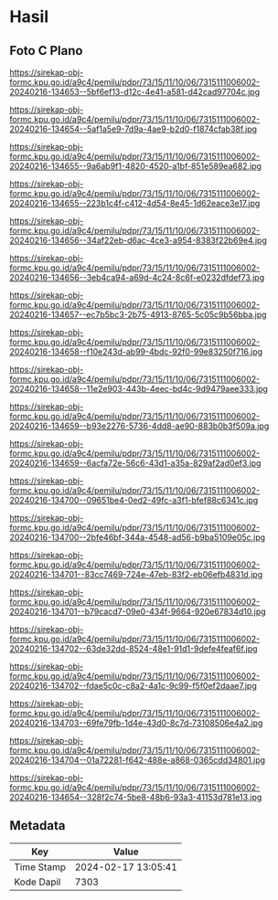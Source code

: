 # Hasil

## Foto C Plano

https://sirekap-obj-formc.kpu.go.id/a9c4/pemilu/pdpr/73/15/11/10/06/7315111006002-20240216-134653--5bf6ef13-d12c-4e41-a581-d42cad97704c.jpg

https://sirekap-obj-formc.kpu.go.id/a9c4/pemilu/pdpr/73/15/11/10/06/7315111006002-20240216-134654--5af1a5e9-7d9a-4ae9-b2d0-f1874cfab38f.jpg

https://sirekap-obj-formc.kpu.go.id/a9c4/pemilu/pdpr/73/15/11/10/06/7315111006002-20240216-134655--9a6ab9f1-4820-4520-a1bf-851e589ea682.jpg

https://sirekap-obj-formc.kpu.go.id/a9c4/pemilu/pdpr/73/15/11/10/06/7315111006002-20240216-134655--223b1c4f-c412-4d54-8e45-1d62eace3e17.jpg

https://sirekap-obj-formc.kpu.go.id/a9c4/pemilu/pdpr/73/15/11/10/06/7315111006002-20240216-134656--34af22eb-d6ac-4ce3-a954-8383f22b69e4.jpg

https://sirekap-obj-formc.kpu.go.id/a9c4/pemilu/pdpr/73/15/11/10/06/7315111006002-20240216-134656--3eb4ca94-a69d-4c24-8c6f-e0232dfdef73.jpg

https://sirekap-obj-formc.kpu.go.id/a9c4/pemilu/pdpr/73/15/11/10/06/7315111006002-20240216-134657--ec7b5bc3-2b75-4913-8765-5c05c9b56bba.jpg

https://sirekap-obj-formc.kpu.go.id/a9c4/pemilu/pdpr/73/15/11/10/06/7315111006002-20240216-134658--f10e243d-ab99-4bdc-92f0-99e83250f716.jpg

https://sirekap-obj-formc.kpu.go.id/a9c4/pemilu/pdpr/73/15/11/10/06/7315111006002-20240216-134658--11e2e903-443b-4eec-bd4c-9d9479aee333.jpg

https://sirekap-obj-formc.kpu.go.id/a9c4/pemilu/pdpr/73/15/11/10/06/7315111006002-20240216-134659--b93e2276-5736-4dd8-ae90-883b0b3f509a.jpg

https://sirekap-obj-formc.kpu.go.id/a9c4/pemilu/pdpr/73/15/11/10/06/7315111006002-20240216-134659--6acfa72e-56c6-43d1-a35a-829af2ad0ef3.jpg

https://sirekap-obj-formc.kpu.go.id/a9c4/pemilu/pdpr/73/15/11/10/06/7315111006002-20240216-134700--09651be4-0ed2-49fc-a3f1-bfef88c6341c.jpg

https://sirekap-obj-formc.kpu.go.id/a9c4/pemilu/pdpr/73/15/11/10/06/7315111006002-20240216-134700--2bfe46bf-344a-4548-ad56-b9ba5109e05c.jpg

https://sirekap-obj-formc.kpu.go.id/a9c4/pemilu/pdpr/73/15/11/10/06/7315111006002-20240216-134701--83cc7469-724e-47eb-83f2-eb06efb4831d.jpg

https://sirekap-obj-formc.kpu.go.id/a9c4/pemilu/pdpr/73/15/11/10/06/7315111006002-20240216-134701--b79cacd7-09e0-434f-9664-920e67834d10.jpg

https://sirekap-obj-formc.kpu.go.id/a9c4/pemilu/pdpr/73/15/11/10/06/7315111006002-20240216-134702--63de32dd-8524-48e1-91d1-9defe4feaf6f.jpg

https://sirekap-obj-formc.kpu.go.id/a9c4/pemilu/pdpr/73/15/11/10/06/7315111006002-20240216-134702--fdae5c0c-c8a2-4a1c-9c99-f5f0ef2daae7.jpg

https://sirekap-obj-formc.kpu.go.id/a9c4/pemilu/pdpr/73/15/11/10/06/7315111006002-20240216-134703--69fe79fb-1d4e-43d0-8c7d-73108506e4a2.jpg

https://sirekap-obj-formc.kpu.go.id/a9c4/pemilu/pdpr/73/15/11/10/06/7315111006002-20240216-134704--01a72281-f642-488e-a868-0365cdd34801.jpg

https://sirekap-obj-formc.kpu.go.id/a9c4/pemilu/pdpr/73/15/11/10/06/7315111006002-20240216-134654--328f2c74-5be8-48b6-93a3-41153d781e13.jpg


## Metadata

| Key        | Value               |
| ---------- | ------------------- |
| Time Stamp | 2024-02-17 13:05:41 |
| Kode Dapil | 7303                |




